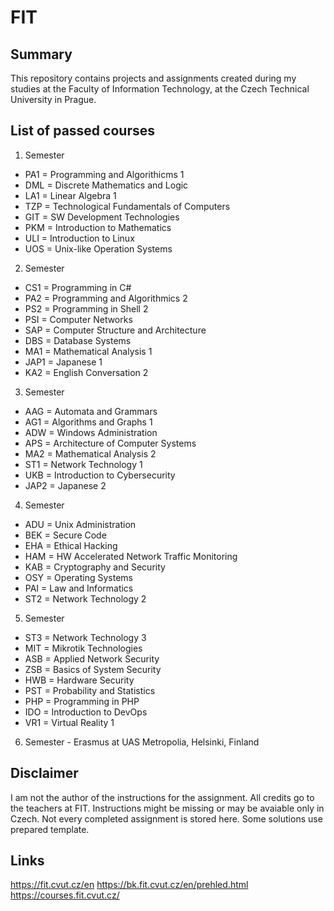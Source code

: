 # FIT

## Summary
This repository contains projects and assignments created during my studies at the Faculty of Information Technology, at the Czech Technical University in Prague.

## List of passed courses

1. Semester
  - PA1 = Programming and Algorithicms 1
  - DML = Discrete Mathematics and Logic
  - LA1 = Linear Algebra 1
  - TZP = Technological Fundamentals of Computers
  - GIT = SW Development Technologies
  - PKM = Introduction to Mathematics
  - ULI = Introduction to Linux
  - UOS = Unix-like Operation Systems
2. Semester
  - CS1 = Programming in C#
  - PA2 = Programming and Algorithmics 2
  - PS2 = Programming in Shell 2
  - PSI = Computer Networks
  - SAP = Computer Structure and Architecture
  - DBS = Database Systems
  - MA1 = Mathematical Analysis 1
  - JAP1 = Japanese 1
  - KA2 = English Conversation 2
3. Semester
  - AAG = Automata and Grammars
  - AG1 = Algorithms and Graphs 1
  - ADW = Windows Administration
  - APS = Architecture of Computer Systems
  - MA2 = Mathematical Analysis 2
  - ST1 = Network Technology 1
  - UKB = Introduction to Cybersecurity
  - JAP2 = Japanese 2
4. Semester
  - ADU = Unix Administration
  - BEK = Secure Code
  - EHA = Ethical Hacking
  - HAM = HW Accelerated Network Traffic Monitoring
  - KAB = Cryptography and Security
  - OSY = Operating Systems
  - PAI = Law and Informatics
  - ST2 = Network Technology 2
5. Semester
  - ST3 = Network Technology 3
  - MIT = Mikrotik Technologies
  - ASB = Applied Network Security
  - ZSB = Basics of System Security
  - HWB = Hardware Security
  - PST = Probability and Statistics
  - PHP = Programming in PHP
  - IDO = Introduction to DevOps
  - VR1 = Virtual Reality 1
6. Semester - Erasmus at UAS Metropolia, Helsinki, Finland

## Disclaimer

I am not the author of the instructions for the assignment. All credits go to the teachers at FIT. Instructions might be missing or may be avaiable only in Czech. Not every completed assignment is stored here. Some solutions use prepared template. 

## Links

https://fit.cvut.cz/en
https://bk.fit.cvut.cz/en/prehled.html
https://courses.fit.cvut.cz/
